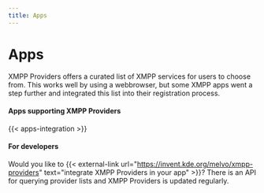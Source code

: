```yaml
---
title: Apps
---
```


# Apps

XMPP Providers offers a curated list of XMPP services for users to choose from. This works well by using a webbrowser, but some XMPP apps went a step further and integrated this list into their registration process.

#### Apps supporting XMPP Providers

{{< apps-integration >}}

#### For developers

Would you like to {{< external-link url="https://invent.kde.org/melvo/xmpp-providers" text="integrate XMPP Providers in your app" >}}? There is an API for querying provider lists and XMPP Providers is updated regularly.
